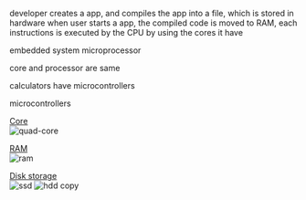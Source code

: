 developer creates a app, and compiles the app into a file, which is stored in hardware
when user starts a app, the compiled code is moved to RAM, each instructions is executed by the CPU by using the cores it have

embedded system
microprocessor



core and processor are same

calculators have microcontrollers

microcontrollers 

<ins>Core</ins>   
![quad-core](https://user-images.githubusercontent.com/16437905/199170376-586ca845-4e60-4f30-ac73-cd5fb90dff48.png)

<ins>RAM</ins>    
![ram](https://user-images.githubusercontent.com/16437905/199171006-46eb6efb-4061-4da3-b28c-148761986036.jpeg)

<ins>Disk storage</ins>    
![ssd](https://user-images.githubusercontent.com/16437905/199172353-87ecd905-a0e3-4137-a01d-84dfba309730.jpeg)
![hdd copy](https://user-images.githubusercontent.com/16437905/199172766-42e263ef-c282-4bff-aaf0-ea6661eefab8.png)
